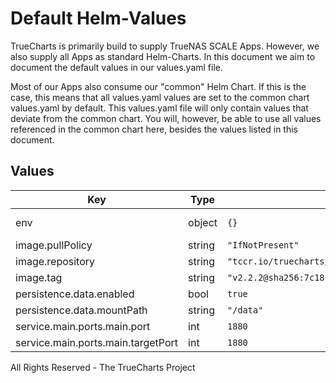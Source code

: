 # Default Helm-Values

TrueCharts is primarily build to supply TrueNAS SCALE Apps.
However, we also supply all Apps as standard Helm-Charts. In this document we aim to document the default values in our values.yaml file.

Most of our Apps also consume our "common" Helm Chart.
If this is the case, this means that all values.yaml values are set to the common chart values.yaml by default. This values.yaml file will only contain values that deviate from the common chart.
You will, however, be able to use all values referenced in the common chart here, besides the values listed in this document.

## Values

| Key | Type | Default | Description |
|-----|------|---------|-------------|
| env | object | `{}` |  https://nodered.org/docs/getting-started/docker |
| image.pullPolicy | string | `"IfNotPresent"` |  |
| image.repository | string | `"tccr.io/truecharts/node-red"` |  |
| image.tag | string | `"v2.2.2@sha256:7c181ad1464aebe7e41401acbbb024a3dd1505ce687b0b049fc52a6affe98e54"` |  |
| persistence.data.enabled | bool | `true` |  |
| persistence.data.mountPath | string | `"/data"` |  |
| service.main.ports.main.port | int | `1880` |  |
| service.main.ports.main.targetPort | int | `1880` |  |

All Rights Reserved - The TrueCharts Project
